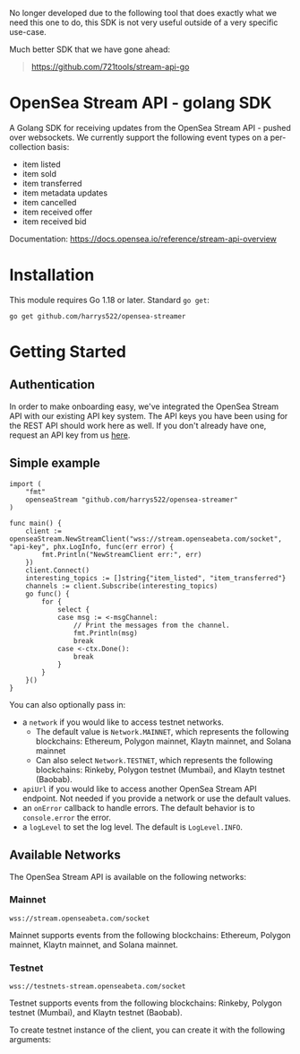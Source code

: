 No longer developed due to the following tool that does exactly what we need this one to do, this SDK is not very useful outside of a very specific use-case.

Much better SDK that we have gone ahead:
> https://github.com/721tools/stream-api-go

# OpenSea Stream API - golang SDK

A Golang SDK for receiving updates from the OpenSea Stream API - pushed over websockets. We currently support the following event types on a per-collection basis:

- item listed
- item sold
- item transferred
- item metadata updates
- item cancelled
- item received offer
- item received bid


Documentation: https://docs.opensea.io/reference/stream-api-overview

# Installation
This module requires Go 1.18 or later.
Standard `go get`:

```
go get github.com/harrys522/opensea-streamer
```

# Getting Started

## Authentication

In order to make onboarding easy, we've integrated the OpenSea Stream API with our existing API key system. The API keys you have been using for the REST API should work here as well. If you don't already have one, request an API key from us [here](https://docs.opensea.io/reference/request-an-api-key).

## Simple example



```golang
import (
    "fmt"
    openseaStream "github.com/harrys522/opensea-streamer"
)

func main() {
    client := openseaStream.NewStreamClient("wss://stream.openseabeta.com/socket", "api-key", phx.LogInfo, func(err error) {
        fmt.Println("NewStreamClient err:", err)
    })
    client.Connect()
    interesting_topics := []string{"item_listed", "item_transferred"}
    channels := client.Subscribe(interesting_topics)
    go func() {
		for {
			select {
			case msg := <-msgChannel:
				// Print the messages from the channel.
				fmt.Println(msg)
				break
			case <-ctx.Done():
				break
			}
		}
	}()
}
```

You can also optionally pass in:

- a `network` if you would like to access testnet networks.
    - The default value is `Network.MAINNET`, which represents the following blockchains: Ethereum, Polygon mainnet, Klaytn mainnet, and Solana mainnet
    - Can also select `Network.TESTNET`, which represents the following blockchains: Rinkeby, Polygon testnet (Mumbai), and Klaytn testnet (Baobab).
- `apiUrl` if you would like to access another OpenSea Stream API endpoint. Not needed if you provide a network or use the default values.
- an `onError` callback to handle errors. The default behavior is to `console.error` the error.
- a `logLevel` to set the log level. The default is `LogLevel.INFO`.

## Available Networks

The OpenSea Stream API is available on the following networks:

### Mainnet

`wss://stream.openseabeta.com/socket`

Mainnet supports events from the following blockchains: Ethereum, Polygon mainnet, Klaytn mainnet, and Solana mainnet.

### Testnet

`wss://testnets-stream.openseabeta.com/socket`

Testnet supports events from the following blockchains: Rinkeby, Polygon testnet (Mumbai), and Klaytn testnet (Baobab).

To create testnet instance of the client, you can create it with the following arguments:
